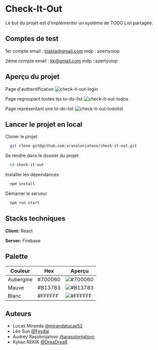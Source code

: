 # Check-It-Out

Le but du projet est d'implémenter un système de TODO List partagée.

## Comptes de test

1er compte
email : blabla@gmail.com
mdp : azertyuiop

2ème compte
email : kk@gmail.com
mdp : azertyuiop

## Aperçu du projet

Page d'authentification
![check-it-out-login](https://github.com/arasolonjatovo/check-it-out/assets/119492186/9ded299f-12e7-47e1-926e-74bb792ce90e)



Page regroupant toutes les to-do-list
![check-it-out-todos](https://github.com/arasolonjatovo/check-it-out/assets/119492186/c9703034-50a7-4bd1-9fa1-0b5f33e8f539)



Page représentant une to-do-list
![check-it-out-todolist](https://github.com/arasolonjatovo/check-it-out/assets/119492186/9818030b-2bb8-46db-aa4a-062dffb6088b)


## Lancer le projet en local

Cloner le projet

```bash
  git clone git@github.com:arasolonjatovo/check-it-out.git
```

Se rendre dans le dossier du projet

```bash
  cd check-it-out
```

Installer les dépendances

```bash
  npm install
```

Démarrer le serveur

```bash
  npm run start
```

## Stacks techniques

**Client:** React

**Server:** Firebase

## Palette

| Couleur             | Hex                                                                | Aperçu
| ----------------- | ------------------------------------------------------------------ | -------------------- |
| Aubergine | #700060 | ![#700060](https://via.placeholder.com/10/700060?text=+)|
| Mauve | #B13783 | ![#B13783](https://via.placeholder.com/10/B13783?text=+)|
| Blanc | #FFFFFF | ![#FFFFFF](https://via.placeholder.com/10/FFFFFF?text=+)|

## Auteurs

-  Lucas Miranda [@mirandalucas52](https://github.com/mirandalucas52)
-  Léo Sun [@Feydai](https://github.com/Feydai)
-  Audrey Rasolonjatovo [@arasolonjatovo](https://www.github.com/arasolonjatovo)
-  Kylian REKIK [@DreaDrea8](https://github.com/DreaDrea8)

